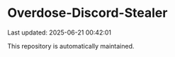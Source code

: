 # Overdose-Discord-Stealer

Last updated: 2025-06-21 00:42:01

This repository is automatically maintained.
